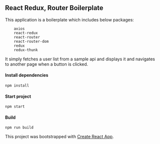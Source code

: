 ## React Redux, Router Boilerplate
This application is a boilerplate which includes below packages:

```
    axios
    react-redux
    react-router
    react-router-dom
    redux
    redux-thunk
```

It simply fetches a user list from a sample api and displays it and navigates to another page when a button is clicked.


#### Install dependencies
```
npm install
```

#### Start project
```
npm start
```

#### Build
```
npm run build
```



This project was bootstrapped with [Create React App](https://github.com/facebookincubator/create-react-app).
